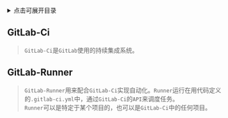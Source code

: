 <details>
<summary>点击可展开目录</summary>
<!-- TOC -->

- [GitLab-Ci](#GitLab-Ci)
<!-- TOC -->
</details>

## GitLab-Ci

> `GitLab-Ci`是`GitLab`使用的持续集成系统。

## GitLab-Runner

> `GitLab-Runner`用来配合`GitLab-Ci`实现自动化。`Runner`运行在用代码定义的`.gitlab-ci.yml`中，通过`GitLab-Ci`的`API`来调度任务。</br>
> `Runner`可以是特定于某个项目的，也可以是`GitLab-Ci`中的任何项目。
